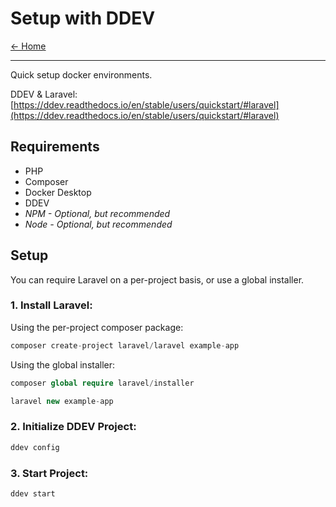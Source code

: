 # Setup with DDEV

[&larr; Home](../README.md)

***

Quick setup docker environments.

DDEV & Laravel: [https://ddev.readthedocs.io/en/stable/users/quickstart/#laravel](https://ddev.readthedocs.io/en/stable/users/quickstart/#laravel)

## Requirements

- PHP
- Composer
- Docker Desktop
- DDEV
- *NPM - Optional, but recommended*
- *Node - Optional, but recommended*

## Setup

You can require Laravel on a per-project basis, or use a global installer.

### 1. Install Laravel:

Using the per-project composer package:

```php
composer create-project laravel/laravel example-app
```

Using the global installer:

```php
composer global require laravel/installer
```

```php
laravel new example-app
```

### 2. Initialize DDEV Project:

```php
ddev config
```

### 3. Start Project:

```php
ddev start
```